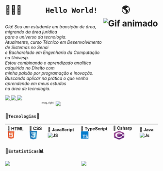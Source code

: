 #  🧑🏻‍💻 ```      Hello World!      ``` :earth_americas: <img src="https://github.com/user-attachments/assets/2124bc7c-8c64-478d-b58f-40e10b7f85e4" height="300px" align="right" alt="Gif animado">
  *Olá!   Sou um estudante em transição de área, migrando da área jurídica <br>
  para o universo da tecnologia.<br>
  Atualmente, curso Técnico em Desenvolvimento de Sistemas no Senai<br>
  e Bacharelado em Engenharia da Computação na Univesp.<br>
  Estou combinando o aprendizado analítico adquirido no Direito com <br>
  minha paixão por programação e inovação.<br>
  Buscando aplicar na prática o que venho aprendendo em meus estudos<br>
  na área de tecnologia.*
  
<div align="left">
  <a href="https://www.instagram.com/david.lucazs/" target="_blank">
    <img src="https://img.shields.io/badge/Instagram-E4405F?style=for-the-badge&logo=instagram&logoColor=white">
  </a> 
  <a href="https://www.linkedin.com/in/david-sousa-406808349/" target="_blank">
    <img src="https://img.shields.io/badge/LinkedIn-0077B5?style=for-the-badge&logo=linkedin&logoColor=white">
  </a>
  <a href="mailto:davidga19391@gmail.com" target="_blank">
    <img src="https://img.shields.io/badge/-Gmail-%23333?style=for-the-badge&logo=gmail&logoColor=white">
  </a>
  <span style="display: flex; align-items: right; margin-left: 120px;"> <!-- Aumentado para 120px -->
    <span style="font-size: 8px; margin-right: 5px;">  :mag_right: </span>
    <img src="https://profile-counter.glitch.me/KenpsSouza/count.svg" style="width: 140px;">
  </span>
</div>


###  🔸```Tecnologias```:notebook_with_decorative_cover:
| 🔸 **HTML** <img align="center" alt="HTML" height="25" width="25" src="https://raw.githubusercontent.com/devicons/devicon/master/icons/html5/html5-original.svg"> | :small_orange_diamond: **CSS** <img align="center" alt="CSS" height="28" width="28" src="https://raw.githubusercontent.com/devicons/devicon/master/icons/css3/css3-original.svg"> | 🔸 **JavaScript** <img align="center" alt="JS" height="30" width="30" src="https://img.icons8.com/?size=48&id=108784&format=png"> |🔸 **TypeScript** <img align="center" alt="Js" height="25" width="25" src="https://raw.githubusercontent.com/devicons/devicon/master/icons/typescript/typescript-plain.svg">  |  🔸 **Csharp** <img align="center" alt="Js" height="30" width="40" src="https://raw.githubusercontent.com/devicons/devicon/master/icons/csharp/csharp-original.svg">  |  🔸 **Java** <img align="center" alt="Js" height="50" width="40" src="https://cdn.jsdelivr.net/gh/devicons/devicon@latest/icons/java/java-original-wordmark.svg">  |
|:----- |:----- |:----- |:----- |:----- | :------ |

  
### 🔸```Estatísticas```:bar_chart:
<div style="display: flex; justify-content: space-between; width: 100%; align-items: center;">
  <img height="190em" src="https://github-readme-stats.vercel.app/api/top-langs/?username=davidlucas443&layout=compact&langs_count=10&theme=tokyonight&custom_title=Tecnologias" style="flex: 1;"/>
  
  <img height="190em" src="https://github-readme-stats.vercel.app/api?username=davidlucas443&show_icons=true&theme=tokyonight&include_all_commits=true&locale=pt-br&count_private=true" style="flex: 1;"/>
</div>




